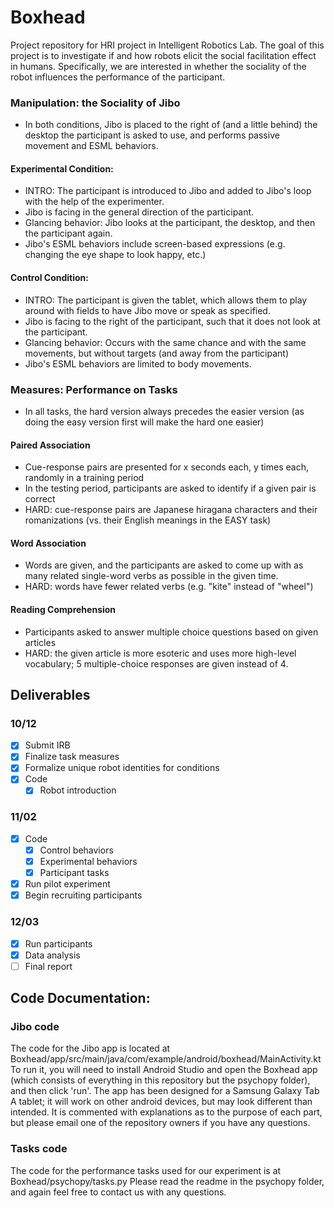 # Boxhead
Project repository for HRI project in Intelligent Robotics Lab.
The goal of this project is to investigate if and how robots elicit the social facilitation effect in humans.
Specifically, we are interested in whether the sociality of the robot influences the performance of the participant.
### Manipulation: the Sociality of Jibo
  - In both conditions, Jibo is placed to the right of (and a little behind) the desktop the participant is asked to use, and performs passive movement and ESML behaviors.
#### Experimental Condition:
  - INTRO: The participant is introduced to Jibo and added to Jibo's loop with the help of the experimenter. 
  - Jibo is facing in the general direction of the participant. 
  - Glancing behavior: Jibo looks at the participant, the desktop, and then the participant again.
  - Jibo's ESML behaviors include screen-based expressions (e.g. changing the eye shape to look happy, etc.)
#### Control Condition:
  - INTRO: The participant is given the tablet, which allows them to play around with fields to have Jibo move or speak as specified.
  - Jibo is facing to the right of the participant, such that it does not look at the participant.
  - Glancing behavior: Occurs with the same chance and with the same movements, but without targets (and away from the participant)
  - Jibo's ESML behaviors are limited to body movements.

### Measures: Performance on Tasks
  - In all tasks, the hard version always precedes the easier version (as doing the easy version first will make the hard one easier)
#### Paired Association
  - Cue-response pairs are presented for x seconds each, y times each, randomly in a training period
  - In the testing period, participants are asked to identify if a given pair is correct
  - HARD: cue-response pairs are Japanese hiragana characters and their romanizations (vs. their English meanings in the EASY task)
#### Word Association
  - Words are given, and the participants are asked to come up with as many related single-word verbs as possible in the given time.
  - HARD: words have fewer related verbs (e.g. "kite" instead of "wheel")
#### Reading Comprehension
  - Participants asked to answer multiple choice questions based on given articles 
  - HARD: the given article is more esoteric and uses more high-level vocabulary; 5 multiple-choice responses are given instead of 4.
  

## Deliverables
### 10/12
  - [x] Submit IRB
  - [x] Finalize task measures
  - [x] Formalize unique robot identities for conditions
  - [x] Code
    - [x] Robot introduction
### 11/02
  - [x] Code
    - [x] Control behaviors
    - [x] Experimental behaviors
    - [x] Participant tasks
   - [x] Run pilot experiment
   - [x] Begin recruiting participants
### 12/03
  - [x] Run participants
  - [x] Data analysis
  - [ ] Final report 
  
## Code Documentation:
### Jibo code
The code for the Jibo app is located at Boxhead/app/src/main/java/com/example/android/boxhead/MainActivity.kt
To run it, you will need to install Android Studio and open the Boxhead app (which consists of everything in this repository but the psychopy folder), and then click 'run'. The app has been designed for a Samsung Galaxy Tab A tablet; it will work on other android devices, but may look different than intended.
It is commented with explanations as to the purpose of each part, but please email one of the repository owners if you have any questions.
  
### Tasks code
The code for the performance tasks used for our experiment is at Boxhead/psychopy/tasks.py
Please read the readme in the psychopy folder, and again feel free to contact us with any questions.

